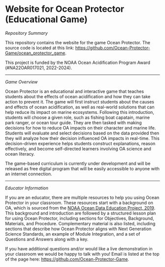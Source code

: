 # Website for Ocean Protector (Educational Game)

*Repository Summary*

This repository contains the website for the game Ocean Protector. The source code is located at this link: 
https://github.com/Ocean-Protector-Game/ocean_protector_game.

This project is funded by the NOAA Ocean Acidification Program Award (#NA22OAR017021, 2022-2024).

---

*Game Overview*

Ocean Protector is an educational and interactive game that teaches students about the effects of ocean acidification and how they can take action to prevent it. The game will first instruct students about the causes and effects of ocean acidification, as well as real-world solutions that can help reduce its impact on marine ecosystems. Following this introduction, students will choose a given role, such as fishing boat capatain, marine park ranger, or ocean tour guide. They are then tasked with making decisions for how to reduce OA impacts on their character and marine life. Students will evaluate and select decisions based on the data provided then they will analyze how their decision influenced OA impacts in real-time. This decision-driven experience helps students construct explanations, reason effectively, and become self-directed learners involving OA science and ocean literacy.

The game-based curriculum is currently under development and will be released as free digital program that will be easily accessible to anyone with an internet connection.

---

*Educator Information*

If you are an educator, there are multiple resources to help you using Ocean Protector in your classroom. These resources start with a background on OA, which is sourced from the [NOAA Ocean Data Education Project, 2019](https://dataintheclassroom.noaa.gov/ocean-acidification/understanding-ocean-coastal-acidification-teacher-resources). This background and introduction are followed by a structured lesson plan for using Ocean Protector, including sections for Objectives, Background, Materials, and Procedure. Complementary material is also listed, including sections that describe how Ocean Protector aligns with Next Generation Science Standards, an example of Module Integration, and a set of Questions and Answers along with a key. 

If you have additional questions and/or would like a live demonstration in your classroom we would be happy to talk with you! Email is listed at the top of the page here: https://github.com/Ocean-Protector-Game.
